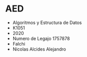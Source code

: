 # AED 
 
* Algoritmos y Estructura de Datos
* K1051
* 2020
* Numero de Legajo 1757878
* Falchi 
* Nicolas Alcides Alejandro